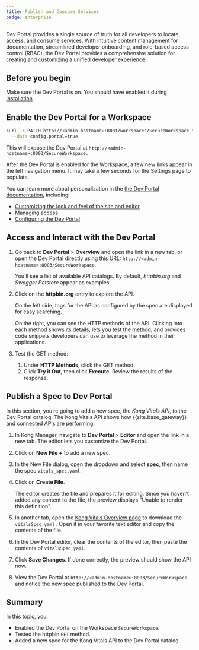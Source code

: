 ```yaml
---
title: Publish and Consume Services
badge: enterprise
---
```


Dev Portal provides a single source of truth for all developers to locate, access, and consume services. With intuitive content management for documentation, streamlined developer onboarding, and role-based access control (RBAC), the Dev Portal provides a comprehensive solution for creating and customizing a unified developer experience.

## Before you begin

Make sure the Dev Portal is on. You should have enabled it during [installation](/gateway/{{page.kong_version}}/install-and-run).

## Enable the Dev Portal for a Workspace

```sh
curl -X PATCH http://<admin-hostname>:8001/workspaces/SecureWorkspace \
  --data config.portal=true
```

This will expose the Dev Portal at `http://<admin-hostname>:8003/SecureWorkspace.`

After the Dev Portal is enabled for the Workspace, a few new links appear in the left navigation menu. It may take a few seconds for the Settings page to populate.

You can learn more about personalization in the [the Dev Portal documentation](/gateway/{{page.kong_version}}/developer-portal/), including:

* [Customizing the look and feel of the site and editor](/gateway/{{page.kong_version}}/developer-portal/theme-customization/easy-theme-editing/)
* [Managing access](/gateway/{{page.kong_version}}/developer-portal/administration/managing-developers/)
* [Configuring the Dev Portal](/gateway/{{page.kong_version}}/developer-portal/configuration/workspaces/)

## Access and Interact with the Dev Portal

1. Go back to **Dev Portal** > **Overview** and open the link in a new tab, or open the Dev Portal directly using this URL: `http://<admin-hostname>:8003/SecureWorkspace`.

    You’ll see a list of available API catalogs. By default, *httpbin.org* and *Swagger Petstore* appear as examples.

2. Click on the **httpbin.org** entry to explore the API.

    On the left side, tags for the API as configured by the spec are displayed for easy searching.

    On the right, you can see the HTTP methods of the API. Clicking into each method shows its details, lets you test the method, and provides code snippets developers can use to leverage the method in their applications.

3. Test the GET method:

    1. Under **HTTP Methods**, click the GET method.
    2. Click **Try it Out**, then click **Execute**. Review the results of the response.

## Publish a Spec to Dev Portal

In this section, you’re going to add a new spec, the *Kong Vitals API*, to the Dev Portal catalog. The Kong Vitals API shows how {{site.base_gateway}} and connected APIs are performing.

1. In Kong Manager, navigate to **Dev Portal** > **Editor** and open the link in a new tab. The editor lets you customize the Dev Portal.

2. Click on **New File +** to add a new spec.

3. In the New File dialog, open the dropdown and select **spec**, then name the spec `vitals_spec.yaml`.

4. Click on **Create File**.

    The editor creates the file and prepares it for editing. Since you haven’t added any content to the file, the preview displays “Unable to render this definition”.

5. In another tab, open the [Kong Vitals Overview page](/gateway/{{page.kong_version}}/vitals/#using-vitals-api) to download the `vitalsSpec.yaml.` Open it in your favorite text editor and copy the contents of the file.

6. In the Dev Portal editor, clear the contents of the editor, then paste the contents of `vitalsSpec.yaml`.

7. Click **Save Changes**. If done correctly, the preview should show the API now.

8. View the Dev Portal at `http://<admin-hostname>:8003/SecureWorkspace` and notice the new spec published to the Dev Portal.

## Summary

In this topic, you:

* Enabled the Dev Portal on the Workspace `SecureWorkspace`.
* Tested the httpbin `GET` method.
* Added a new spec for the Kong Vitals API to the Dev Portal catalog.
